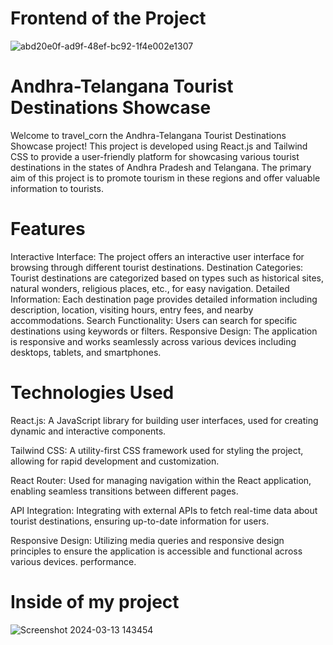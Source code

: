 # Frontend of the Project

![abd20e0f-ad9f-48ef-bc92-1f4e002e1307](https://github.com/SriLakshmiMounikaBandaru/Travel_Corn/assets/114336621/87fca92c-185d-4d6d-aa08-b465f882cb74)

# Andhra-Telangana Tourist Destinations Showcase
Welcome to travel_corn the Andhra-Telangana Tourist Destinations Showcase project! This project is developed using React.js and Tailwind CSS to provide a user-friendly platform for showcasing various tourist destinations in the states of Andhra Pradesh and Telangana. The primary aim of this project is to promote tourism in these regions and offer valuable information to tourists.
# Features
Interactive Interface: The project offers an interactive user interface for browsing through different tourist destinations.
Destination Categories: Tourist destinations are categorized based on types such as historical sites, natural wonders, religious places, etc., for easy navigation.
Detailed Information: Each destination page provides detailed information including description, location, visiting hours, entry fees, and nearby accommodations.
Search Functionality: Users can search for specific destinations using keywords or filters.
Responsive Design: The application is responsive and works seamlessly across various devices including desktops, tablets, and smartphones.
# Technologies Used
React.js: A JavaScript library for building user interfaces, used for creating dynamic and interactive components.

Tailwind CSS: A utility-first CSS framework used for styling the project, allowing for rapid development and customization.

React Router: Used for managing navigation within the React application, enabling seamless transitions between different pages.

API Integration: Integrating with external APIs to fetch real-time data about tourist destinations, ensuring up-to-date information for users.

Responsive Design: Utilizing media queries and responsive design principles to ensure the application is accessible and functional across various devices.
 performance.

# Inside of my project
![Screenshot 2024-03-13 143454](https://github.com/SriLakshmiMounikaBandaru/Travel_Corn/assets/114336621/ac6652b5-482e-4b10-aded-3783cd0cbbc6)
